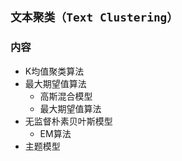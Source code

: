 

## `文本聚类（Text Clustering）`


### 内容

- K均值聚类算法
- 最大期望值算法
	- 高斯混合模型
	- 最大期望值算法
- 无监督朴素贝叶斯模型
	- EM算法
- 主题模型
